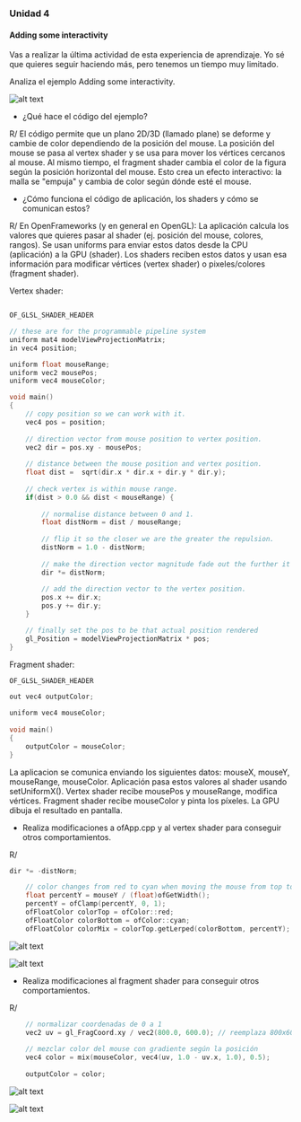 ### Unidad 4

#### Adding some interactivity

Vas a realizar la última actividad de esta experiencia de aprendizaje. Yo sé que quieres seguir haciendo más, pero tenemos un tiempo muy limitado.

Analiza el ejemplo Adding some interactivity.

![alt text](image-4.png)

- ¿Qué hace el código del ejemplo?

R/ El código permite que un plano 2D/3D (llamado plane) se deforme y cambie de color dependiendo de la posición del mouse. La posición del mouse se pasa al vertex shader y se usa para mover los vértices cercanos al mouse. Al mismo tiempo, el fragment shader cambia el color de la figura según la posición horizontal del mouse. Esto crea un efecto interactivo: la malla se "empuja" y cambia de color según dónde esté el mouse.

- ¿Cómo funciona el código de aplicación, los shaders y cómo se comunican estos?

R/ En OpenFrameworks (y en general en OpenGL): La aplicación calcula los valores que quieres pasar al shader (ej. posición del mouse, colores, rangos). Se usan uniforms para enviar estos datos desde la CPU (aplicación) a la GPU (shader). Los shaders reciben estos datos y usan esa información para modificar vértices (vertex shader) o pixeles/colores (fragment shader).


Vertex shader:
```cpp

OF_GLSL_SHADER_HEADER

// these are for the programmable pipeline system
uniform mat4 modelViewProjectionMatrix;
in vec4 position;

uniform float mouseRange;
uniform vec2 mousePos;
uniform vec4 mouseColor;

void main()
{
    // copy position so we can work with it.
    vec4 pos = position;
    
    // direction vector from mouse position to vertex position.
	vec2 dir = pos.xy - mousePos;
    
    // distance between the mouse position and vertex position.
	float dist =  sqrt(dir.x * dir.x + dir.y * dir.y);
    
    // check vertex is within mouse range.
	if(dist > 0.0 && dist < mouseRange) {
		
		// normalise distance between 0 and 1.
		float distNorm = dist / mouseRange;
        
		// flip it so the closer we are the greater the repulsion.
		distNorm = 1.0 - distNorm;
		
        // make the direction vector magnitude fade out the further it gets from mouse position.
        dir *= distNorm;
        
		// add the direction vector to the vertex position.
		pos.x += dir.x;
		pos.y += dir.y;
	}

	// finally set the pos to be that actual position rendered
	gl_Position = modelViewProjectionMatrix * pos;
}
```
Fragment shader:

```cpp
OF_GLSL_SHADER_HEADER

out vec4 outputColor;

uniform vec4 mouseColor;
 
void main()
{
    outputColor = mouseColor;
}
```

La aplicacion se comunica enviando los siguientes datos: mouseX, mouseY, mouseRange, mouseColor.
Aplicación pasa estos valores al shader usando setUniformX(). Vertex shader recibe mousePos y mouseRange, modifica vértices. Fragment shader recibe mouseColor y pinta los píxeles. La GPU dibuja el resultado en pantalla.

- Realiza modificaciones a ofApp.cpp y al vertex shader para conseguir otros comportamientos.

R/

```cpp
dir *= -distNorm;
```

```cpp
	// color changes from red to cyan when moving the mouse from top to bottom
	float percentY = mouseY / (float)ofGetWidth();
	percentY = ofClamp(percentY, 0, 1);
	ofFloatColor colorTop = ofColor::red;
	ofFloatColor colorBottom = ofColor::cyan;
	ofFloatColor colorMix = colorTop.getLerped(colorBottom, percentY);
```
![alt text](image-5.png)

![alt text](image-6.png)

- Realiza modificaciones al fragment shader para conseguir otros comportamientos.

R/

```cpp
    // normalizar coordenadas de 0 a 1
    vec2 uv = gl_FragCoord.xy / vec2(800.0, 600.0); // reemplaza 800x600 por tu resolución
    
    // mezclar color del mouse con gradiente según la posición
    vec4 color = mix(mouseColor, vec4(uv, 1.0 - uv.x, 1.0), 0.5);
    
    outputColor = color;
```
![alt text](image-7.png)

![alt text](image-8.png)